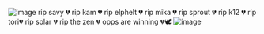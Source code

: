 ![image](https://github.com/user-attachments/assets/72f781f9-d541-420d-93b5-ac0472808158)
rip savy 💔 rip kam 💔 rip elphelt 💔 rip mika 💔 rip sprout 💔 rip k12 💔 rip tori💔 rip solar 💔 rip the zen 💔  opps are winning 💔🕊️
![image](https://github.com/user-attachments/assets/dcfcd12e-0671-4b64-9f21-a17130daf9e4)
